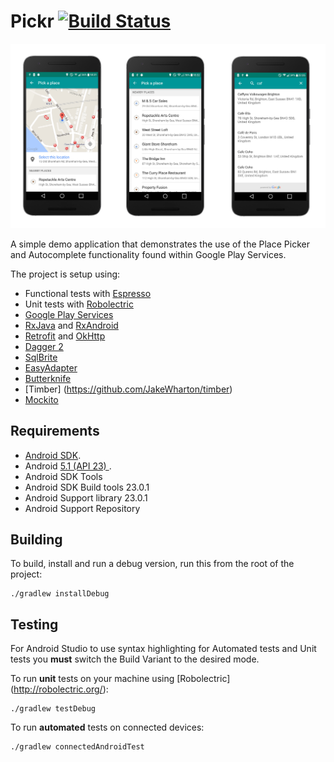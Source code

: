 Pickr [![Build Status](https://travis-ci.org/hitherejoe/Pickr.svg?branch=master)](https://travis-ci.org/hitherejoe/Pickr)
=====

<p align="center">
    <img src="images/devices.png" alt="Device screenshots"/>
</p>


A simple demo application that demonstrates the use of the Place Picker and Autocomplete functionality found within Google Play Services.

The project is setup using:

- Functional tests with [Espresso](https://code.google.com/p/android-test-kit/wiki/Espresso)
- Unit tests with [Robolectric](http://robolectric.org/)
- [Google Play Services](https://developers.google.com/android/guides/overview)
- [RxJava](https://github.com/ReactiveX/RxJava) and [RxAndroid](https://github.com/ReactiveX/RxAndroid) 
- [Retrofit](http://square.github.io/retrofit/) and [OkHttp](https://github.com/square/okhttp)
- [Dagger 2](http://google.github.io/dagger/)
- [SqlBrite](https://github.com/square/sqlbrite)
- [EasyAdapter](https://github.com/ribot/easy-adapter)
- [Butterknife](https://github.com/JakeWharton/butterknife)
- [Timber] (https://github.com/JakeWharton/timber)
- [Mockito](http://mockito.org/)

Requirements
------------

 - [Android SDK](http://developer.android.com/sdk/index.html).
 - Android [5.1 (API 23) ](http://developer.android.com/tools/revisions/platforms.html#5.1).
 - Android SDK Tools
 - Android SDK Build tools 23.0.1
 - Android Support library 23.0.1
 - Android Support Repository

Building
--------

To build, install and run a debug version, run this from the root of the project:

    ./gradlew installDebug
    
Testing
--------

For Android Studio to use syntax highlighting for Automated tests and Unit tests you **must** switch the Build Variant to the desired mode.

To run **unit** tests on your machine using [Robolectric] (http://robolectric.org/):

    ./gradlew testDebug
    
To run **automated** tests on connected devices:

    ./gradlew connectedAndroidTest